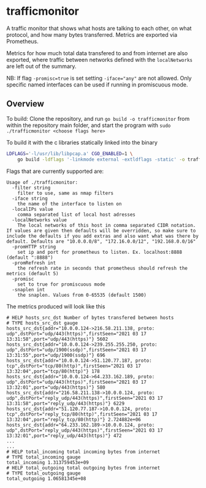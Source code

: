 # trafficmonitor

A traffic monitor that shows what hosts are talking to each other, on what protocol, and how many bytes transferred. Metrics are exported via Prometheus.

Metrics for how much total data transfered to and from internet are also exported, where traffic between networks defined with the `localNetworks` are left out of the summary.

NB: If flag `-promisc=true` is set setting `-iface="any"` are not allowed. Only specific named interfaces can be used if running in promiscuous mode.

## Overview

To build: Clone the repository, and run `go build -o trafficmonitor` from within the repository main folder, and start the program with `sudo ./trafficmonitor <choose flags here>`

To build it with the c libraries statically linked into the binary
```bash
LDFLAGS='-l/usr/lib/libpcap.a' CGO_ENABLED=1 \
    go build -ldflags '-linkmode external -extldflags -static' -o trafficmonitor
```

Flags that are currently supported are:

```flags
Usage of ./trafficmonitor:
  -filter string
    filter to use, same as nmap filters
  -iface string
    the name of the interface to listen on
  -localIPs value
    comma separated list of local host adresses
  -localNetworks value
    The local networks of this host in comma separated CIDR notation. If values are given then defaults will be overridden, so make sure to include the defaults if you add extras and also want what was there by default. Defaults are "10.0.0.0/8", "172.16.0.0/12", "192.168.0.0/16"
  -promHTTP string
    set ip and port for prometheus to listen. Ex. localhost:8888 (default ":8888")
  -promRefresh int
    the refresh rate in seconds that prometheus should refresh the metrics (default 5)
  -promisc
    set to true for promiscuous mode
  -snaplen int
    the snaplen. Values from 0-65535 (default 1500)
```

The metrics produced will look like this

```prometheus
# HELP hosts_src_dst Number of bytes transfered between hosts
# TYPE hosts_src_dst gauge
hosts_src_dst{addr="10.0.0.124->216.58.211.138, proto: udp",dstPort="udp/443(https)",firstSeen="2021 03 17 13:31:58",port="udp/443(https)"} 5602
hosts_src_dst{addr="10.0.0.124->239.255.255.250, proto: udp",dstPort="udp/1900(ssdp)",firstSeen="2021 03 17 13:31:55",port="udp/1900(ssdp)"} 696
hosts_src_dst{addr="10.0.0.124->51.120.77.187, proto: tcp",dstPort="tcp/80(http)",firstSeen="2021 03 17 13:32:04",port="tcp/80(http)"} 178
hosts_src_dst{addr="10.0.0.124->64.233.162.189, proto: udp",dstPort="udp/443(https)",firstSeen="2021 03 17 13:32:01",port="udp/443(https)"} 580
hosts_src_dst{addr="216.58.211.138->10.0.0.124, proto: udp",dstPort="reply_udp/443(https)",firstSeen="2021 03 17 13:31:58",port="reply_udp/443(https)"} 6229
hosts_src_dst{addr="51.120.77.187->10.0.0.124, proto: tcp",dstPort="reply_tcp/80(http)",firstSeen="2021 03 17 13:32:04",port="reply_tcp/80(http)"} 2.724882e+06
hosts_src_dst{addr="64.233.162.189->10.0.0.124, proto: udp",dstPort="reply_udp/443(https)",firstSeen="2021 03 17 13:32:01",port="reply_udp/443(https)"} 472
...
...
# HELP total_incoming total incoming bytes from internet
# TYPE total_incoming gauge
total_incoming 1.313759453e+09
# HELP total_outgoing total outgoing bytes from internet
# TYPE total_outgoing gauge
total_outgoing 1.06581345e+08
```
